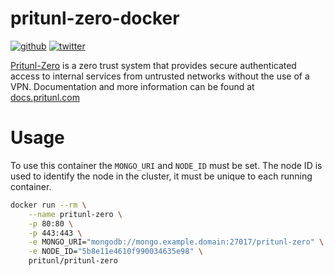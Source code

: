 # pritunl-zero-docker

[![github](https://img.shields.io/badge/github-pritunl-11bdc2.svg?style=flat)](https://github.com/pritunl)
[![twitter](https://img.shields.io/badge/twitter-pritunl-55acee.svg?style=flat)](https://twitter.com/pritunl)

[Pritunl-Zero](https://zero.pritunl.com) is a zero trust system
that provides secure authenticated access to internal services from untrusted
networks without the use of a VPN. Documentation and more
information can be found at
[docs.pritunl.com](https://docs.pritunl.com/docs/pritunl-zero)

# Usage

To use this container the `MONGO_URI` and `NODE_ID` must be set. The node ID
is used to identify the node in the cluster, it must be unique to each
running container.

```bash
docker run --rm \
	--name pritunl-zero \
	-p 80:80 \
	-p 443:443 \
	-e MONGO_URI="mongodb://mongo.example.domain:27017/pritunl-zero" \
	-e NODE_ID="5b8e11e4610f990034635e98" \
	pritunl/pritunl-zero
```
